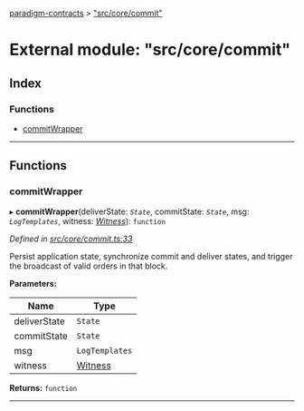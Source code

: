[paradigm-contracts](../README.md) > ["src/core/commit"](../modules/_src_core_commit_.md)

# External module: "src/core/commit"

## Index

### Functions

* [commitWrapper](_src_core_commit_.md#commitwrapper)

---

## Functions

<a id="commitwrapper"></a>

###  commitWrapper

▸ **commitWrapper**(deliverState: *`State`*, commitState: *`State`*, msg: *`LogTemplates`*, witness: *[Witness](../classes/_src_witness_witness_.witness.md)*): `function`

*Defined in [src/core/commit.ts:33](https://github.com/paradigmfoundation/paradigmcore/blob/9a91704/src/core/commit.ts#L33)*

Persist application state, synchronize commit and deliver states, and trigger the broadcast of valid orders in that block.

**Parameters:**

| Name | Type |
| ------ | ------ |
| deliverState | `State` |
| commitState | `State` |
| msg | `LogTemplates` |
| witness | [Witness](../classes/_src_witness_witness_.witness.md) |

**Returns:** `function`

___

